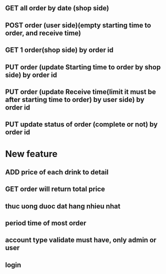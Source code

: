 ## GET all order by date (shop side)
## POST order (user side)(empty starting time to order, and receive time)
## GET  1 order(shop side) by order id
## PUT order (update Starting time to order by shop side) by order id
## PUT order (update Receive time(limit it must be after starting time to order) by user side) by order id
## PUT update status of order (complete or not) by order id
# New feature
## ADD price of each drink to detail
## GET order will return total price
## thuc uong duoc dat hang nhieu nhat
## period time  of most order
## account type validate must have, only admin or user
## login